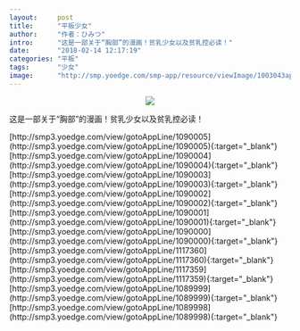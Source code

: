 ```yaml
---
layout:     post
title:      "平板少女"
author:     "作者：ひみつ"
intro:      "这是一部关于“胸部”的漫画！贫乳少女以及贫乳控必读！"
date:       "2018-02-14 12:17:19"
categories: "平板"
tags:       "少女"
image:      "http://smp.yoedge.com/smp-app/resource/viewImage/1003043appline.png"
---
```

<div style="text-align: center">
<p><img src="http://smp.yoedge.com/smp-app/resource/viewImage/1003043appline.png"/></p>
</div>
<p class="post-meta">
<span>这是一部关于“胸部”的漫画！贫乳少女以及贫乳控必读！</span>
</p>
[http://smp3.yoedge.com/view/gotoAppLine/1090005](http://smp3.yoedge.com/view/gotoAppLine/1090005){:target="_blank"}
[http://smp3.yoedge.com/view/gotoAppLine/1090004](http://smp3.yoedge.com/view/gotoAppLine/1090004){:target="_blank"}
[http://smp3.yoedge.com/view/gotoAppLine/1090003](http://smp3.yoedge.com/view/gotoAppLine/1090003){:target="_blank"}
[http://smp3.yoedge.com/view/gotoAppLine/1090002](http://smp3.yoedge.com/view/gotoAppLine/1090002){:target="_blank"}
[http://smp3.yoedge.com/view/gotoAppLine/1090001](http://smp3.yoedge.com/view/gotoAppLine/1090001){:target="_blank"}
[http://smp3.yoedge.com/view/gotoAppLine/1090000](http://smp3.yoedge.com/view/gotoAppLine/1090000){:target="_blank"}
[http://smp3.yoedge.com/view/gotoAppLine/1117360](http://smp3.yoedge.com/view/gotoAppLine/1117360){:target="_blank"}
[http://smp3.yoedge.com/view/gotoAppLine/1117359](http://smp3.yoedge.com/view/gotoAppLine/1117359){:target="_blank"}
[http://smp3.yoedge.com/view/gotoAppLine/1089999](http://smp3.yoedge.com/view/gotoAppLine/1089999){:target="_blank"}
[http://smp3.yoedge.com/view/gotoAppLine/1089998](http://smp3.yoedge.com/view/gotoAppLine/1089998){:target="_blank"}


